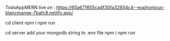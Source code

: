 TodoAppMERN live on : https://65a671655ca4f30fa32934c4--euphonious-blancmange-7bafc8.netlify.app/

cd client
npm i
npm run

cd server
add your mongodb string to .env file
npm i
npm run
